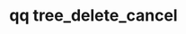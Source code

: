 ---
category: tree
command: tree_delete_cancel
optional_options: []
permalink: /qq-cli-command-guide/tree/tree_delete_cancel.html
positional_options:
- help: Directory id
  name: id
  required: true
sidebar: qq_cli_command_reference_sidebar
summary: This section explains how to use the <code>qq tree_delete_cancel</code> command.
synopsis: Cancel delete job
title: qq tree_delete_cancel
usage: qq tree_delete_cancel [-h] id
zendesk_source: qq CLI Command Guide

---